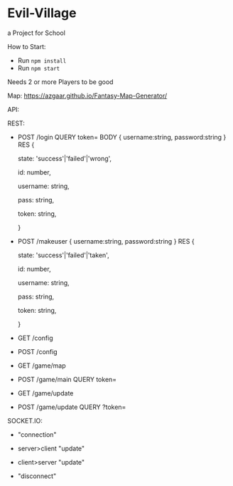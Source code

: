 # Evil-Village

a Project for School

How to Start:

- Run ```npm install```
- Run ```npm start```

Needs 2 or more Players to be good

Map: https://azgaar.github.io/Fantasy-Map-Generator/



API:

REST:

- POST /login QUERY token= BODY { username:string, password:string }
  RES {
  
  state: 'success'|'failed'|'wrong',
  
  id: number,
  
  username: string,
  
  pass: string,
  
  token: string,
  
  }

- POST /makeuser { username:string, password:string } RES {
  
  state: 'success'|'failed'|'taken',
  
  id: number,
  
  username: string,
  
  pass: string,
  
  token: string,
  
  }

- GET /config

- POST /config

- GET /game/map

- POST /game/main QUERY token=

- GET /game/update

- POST /game/update QUERY ?token=

SOCKET.IO:

- "connection"

- server>client "update"

- client>server "update"

- "disconnect"
